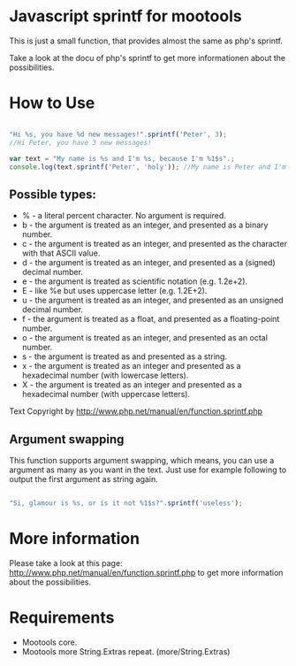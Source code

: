 # Javascript sprintf for mootools

This is just a small function, that provides almost the same as php's sprintf.

Take a look at the docu of php's sprintf to get more informationen about the possibilities.

# How to Use

```javascript

"Hi %s, you have %d new messages!".sprintf('Peter', 3);
//Hi Peter, you have 3 new messages!

var text = "My name is %s and I'm %s, because I'm %1$s".;
console.log(text.sprintf('Peter', 'holy')); //My name is Peter and I'm holy, because I'm Peter

```

## Possible types:

 - % - a literal percent character. No argument is required.
 - b - the argument is treated as an integer, and presented as a binary number.
 - c - the argument is treated as an integer, and presented as the character with that ASCII value.
 - d - the argument is treated as an integer, and presented as a (signed) decimal number.
 - e - the argument is treated as scientific notation (e.g. 1.2e+2).
 - E - like %e but uses uppercase letter (e.g. 1.2E+2).
 - u - the argument is treated as an integer, and presented as an unsigned decimal number.
 - f - the argument is treated as a float, and presented as a floating-point number.
 - o - the argument is treated as an integer, and presented as an octal number.
 - s - the argument is treated as and presented as a string.
 - x - the argument is treated as an integer and presented as a hexadecimal number (with lowercase letters).
 - X - the argument is treated as an integer and presented as a hexadecimal number (with uppercase letters).

Text Copyright by http://www.php.net/manual/en/function.sprintf.php

## Argument swapping

This function supports argument swapping, which means, you can use a argument as many as you want in the text.
Just use for example following to output the first argument as string again.

```javascript

"Si, glamour is %s, or is it not %1$s?".sprintf('useless');

```

# More information

Please take a look at this page: http://www.php.net/manual/en/function.sprintf.php
to get more information about the possibilities.


# Requirements

 - Mootools core.
 - Mootools more String.Extras repeat. (more/String.Extras)
